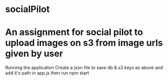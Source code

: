 # socialPilot
# An assignment for social pilot to upload images on s3 from image urls given by user
<!-- {
  "MONGO_USERNAME": "XXXXXXXX",
  "MONGO_PASSWORD": "XXXXXXXX",
  "accessKeyId": "XXXXXXXX",
  "secretAccessKey": "XXXXXXXX"
} -->
Running the application
Create a json file to save db & s3 keys as above and add it's path in app.js then run
npm start

